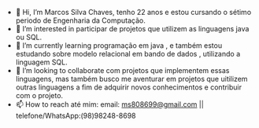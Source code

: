 - 👋 Hi, I’m  Marcos Silva Chaves, tenho 22 anos e estou cursando o  sétimo periodo de Engenharia da Computação.
- 👀 I’m interested in participar de projetos que utilizem as linguagens java ou  SQL.
- 🌱 I’m currently learning programação em java , e também estou estudando sobre  modelo relacional em bando de dados , utilizando a linguagem SQL.
- 💞️ I’m looking to collaborate com projetos que implementem essas linguagens, mas também busco  me aventurar em projetos  que uitilizem outras linguagens  a fim de adquirir novos conhecimentos e contribuir com o projeto.
- 📫 How to reach  até mim: 
        email: ms808699@gmail.com || 
        telefone/WhatsApp:(98)98248-8698

<!---
MarcosSC33/MarcosSC33 is a ✨ special ✨ repository because its `README.md` (this file) appears on your GitHub profile.
You can click the Preview link to take a look at your changes.
--->
